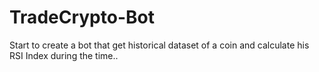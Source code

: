 # TradeCrypto-Bot
Start to create a bot that get historical dataset of a coin and calculate his RSI Index during the time..
